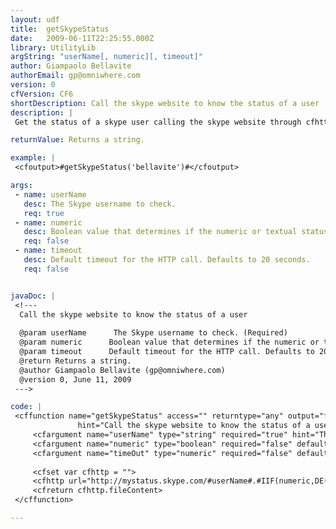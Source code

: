 ```yaml
---
layout: udf
title:  getSkypeStatus
date:   2009-06-11T22:25:55.000Z
library: UtilityLib
argString: "userName[, numeric][, timeout]"
author: Giampaolo Bellavite
authorEmail: gp@omniwhere.com
version: 0
cfVersion: CF6
shortDescription: Call the skype website to know the status of a user
description: |
 Get the status of a skype user calling the skype website through cfhttp. Privacy settings of the user should be set to allow the status visible on the web.

returnValue: Returns a string.

example: |
 <cfoutput>#getSkypeStatus('bellavite')#</cfoutput>

args:
 - name: userName
   desc: The Skype username to check.
   req: true
 - name: numeric
   desc: Boolean value that determines if the numeric or textual status is returned.
   req: false
 - name: timeout
   desc: Default timeout for the HTTP call. Defaults to 20 seconds.
   req: false


javaDoc: |
 <!---
  Call the skype website to know the status of a user
  
  @param userName      The Skype username to check. (Required)
  @param numeric      Boolean value that determines if the numeric or textual status is returned. (Optional)
  @param timeout      Default timeout for the HTTP call. Defaults to 20 seconds. (Optional)
  @return Returns a string. 
  @author Giampaolo Bellavite (gp@omniwhere.com) 
  @version 0, June 11, 2009 
 --->

code: |
 <cffunction name="getSkypeStatus" access="" returntype="any" output="false" 
               hint="Call the skype website to know the status of a user">
     <cfargument name="userName" type="string" required="true" hint="The Skype username to check">
     <cfargument name="numeric" type="boolean" required="false" default="false" hint="Return the numeric status (default is textual)">    
     <cfargument name="timeOut" type="numeric" required="false" default="20" hint="Timeout while asking the skype service">    
 
     <cfset var cfhttp = "">
     <cfhttp url="http://mystatus.skype.com/#userName#.#IIF(numeric,DE('num'),DE('txt'))#" timeout="#timeout#">
     <cfreturn cfhttp.fileContent>
 </cffunction>

---
```


